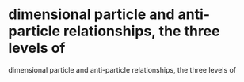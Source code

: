 # dimensional particle and anti-particle relationships, the three levels of

dimensional particle and anti-particle relationships, the three levels of